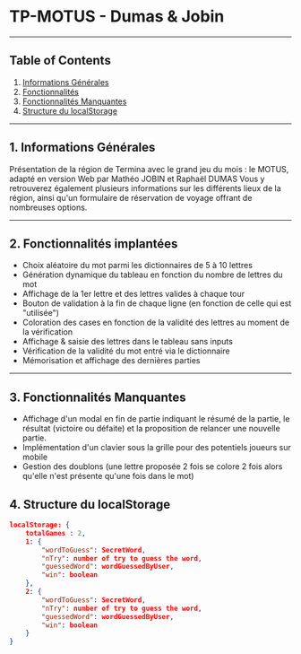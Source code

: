 # TP-MOTUS - Dumas & Jobin

***

## Table of Contents

1. [Informations Générales](#1-informations-générales)
2. [Fonctionnalités](#2-fonctionnalités)
3. [Fonctionnalités Manquantes](#3-fonctionnalités-manquantes)
4. [Structure du localStorage](#4-structure-du-localstorage)

***

## 1. Informations Générales

Présentation de la région de Termina avec le grand jeu du mois : le MOTUS, adapté en version Web par Mathéo JOBIN et Raphaël DUMAS
Vous y retrouverez également plusieurs informations sur les différents lieux de la région, ainsi qu'un formulaire de réservation de voyage offrant de nombreuses options.


***

## 2. Fonctionnalités implantées

- Choix aléatoire du mot parmi les dictionnaires de 5 à 10 lettres
- Génération dynamique du tableau en fonction du nombre de lettres du mot
- Affichage de la 1er lettre et des lettres valides à chaque tour
- Bouton de validation à la fin de chaque ligne (en fonction de celle qui est "utilisée")
- Coloration des cases en fonction de la validité des lettres au moment de la vérification
- Affichage & saisie des lettres dans le tableau sans inputs
- Vérification de la validité du mot entré via le dictionnaire
- Mémorisation et affichage des dernières parties

***

## 3. Fonctionnalités Manquantes

- Affichage d'un modal en fin de partie indiquant le résumé de la partie, le résultat (victoire ou défaite) et la proposition de relancer une nouvelle partie.
- Implémentation d'un clavier sous la grille pour des potentiels joueurs sur mobile
- Gestion des doublons (une lettre proposée 2 fois se colore 2 fois alors qu'elle n'est présente qu'une fois dans le mot)

## 4. Structure du localStorage

```JSON
localStorage: {
    totalGames : 2,
    1: {
        "wordToGuess": SecretWord,
        "nTry": number of try to guess the word,
        "guessedWord": wordGuessedByUser,
        "win": boolean
    },
    2: {
        "wordToGuess": SecretWord,
        "nTry": number of try to guess the word,
        "guessedWord": wordGuessedByUser,
        "win": boolean
    }
}
```